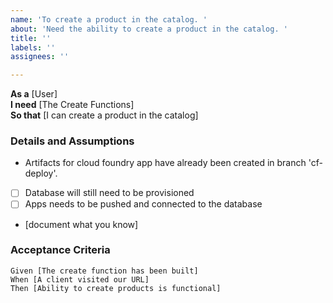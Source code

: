 ```yaml
---
name: 'To create a product in the catalog. '
about: 'Need the ability to create a product in the catalog. '
title: ''
labels: ''
assignees: ''

---
```


**As a** [User]  
 **I need** [The Create Functions]  
 **So that** [I can create a product in the catalog]  
   
 ### Details and Assumptions

- Artifacts for cloud foundry app have already been created in branch 'cf-deploy'.
- [ ] Database will still need to be provisioned
- [ ] Apps needs to be pushed and connected to the database
 * [document what you know]
   
 ### Acceptance Criteria  
   
 ```gherkin
 Given [The create function has been built]
 When [A client visited our URL]
 Then [Ability to create products is functional]
 ```
